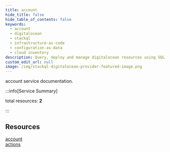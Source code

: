 ```yaml
---
title: account
hide_title: false
hide_table_of_contents: false
keywords:
  - account
  - digitalocean
  - stackql
  - infrastructure-as-code
  - configuration-as-data
  - cloud inventory
description: Query, deploy and manage digitalocean resources using SQL
custom_edit_url: null
image: /img/stackql-digitalocean-provider-featured-image.png
---
```


account service documentation.

:::info[Service Summary]

total resources: __2__  

:::

## Resources
<div class="row">
<div class="providerDocColumn">
<a href="/services/account/account/">account</a>
</div>
<div class="providerDocColumn">
<a href="/services/account/actions/">actions</a>
</div>
</div>